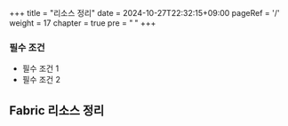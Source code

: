 +++
title = "리소스 정리"
date = 2024-10-27T22:32:15+09:00
pageRef = '/'
weight = 17
chapter = true
pre = "<b> </b>"
+++

### 필수 조건

* 필수 조건 1
* 필수 조건 2


## Fabric 리소스 정리
